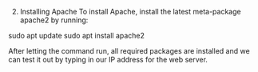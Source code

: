 2. Installing Apache
To install Apache, install the latest meta-package apache2 by running:

sudo apt update
sudo apt install apache2

After letting the command run, all required packages are installed and we can test it out by typing in our IP address for the web server.
